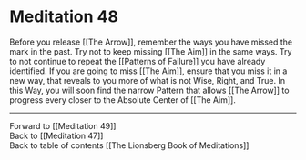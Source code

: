 # Meditation 48

Before you release [[The Arrow]], remember the ways you have missed the mark in the past. Try not to keep missing [[The Aim]] in the same ways. Try to not continue to repeat the [[Patterns of Failure]] you have already identified. If you are going to miss [[The Aim]], ensure that you miss it in a new way, that reveals to you more of what is not Wise, Right, and True. In this Way, you will soon find the narrow Pattern that allows [[The Arrow]] to progress every closer to the Absolute Center of [[The Aim]]. 

___

Forward to [[Meditation 49]]  
Back to [[Meditation 47]]  
Back to table of contents [[The Lionsberg Book of Meditations]]  